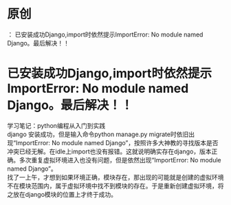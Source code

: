 # 原创

： 已安装成功Django,import时依然提示ImportError: No module named Django。最后解决！！

# 已安装成功Django,import时依然提示ImportError: No module named Django。最后解决！！

学习笔记：python编程从入门到实践<br/> django 安装成功，但是输入命令python manage.py migrate时依旧出现“ImportError: No module named
Django”，按照许多大神教的寻找版本是否冲突已经无解。在idle上import也没有报错。这就说明确实存在django，版本正确。多次重复虚拟环境进入也没有问题，但是依然出现“ImportError: No module named
Django”。<br/> 找了一上午，才想到如果环境正确，模块存在，那出现的可能就是创建的虚拟环境不在模块范围内，属于虚拟环境中找不到模块的存在。于是重新创建虚拟环境，将之放在django模块的位置上才终于成功。
